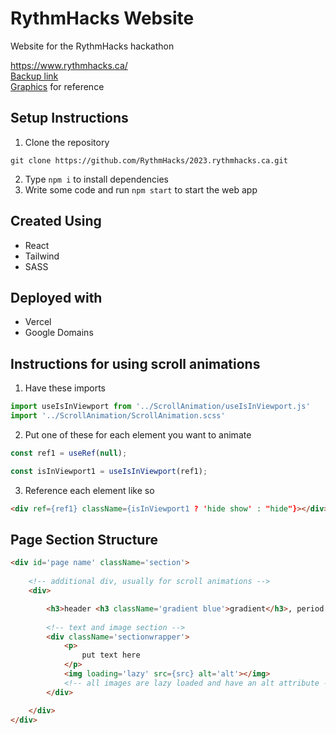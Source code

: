# RythmHacks Website
Website for the RythmHacks hackathon

https://www.rythmhacks.ca/<br/>
[Backup link](https://rythmhacks.vercel.app/)<br/>
[Graphics](https://designstripe.com/) for reference

## Setup Instructions
1. Clone the repository<br/>
```
git clone https://github.com/RythmHacks/2023.rythmhacks.ca.git
```
2. Type `npm i` to install dependencies
3. Write some code and run `npm start` to start the web app

## Created Using
- React
- Tailwind 
- SASS

## Deployed with
- Vercel
- Google Domains

## Instructions for using scroll animations
1. Have these imports
```javascript
import useIsInViewport from '../ScrollAnimation/useIsInViewport.js'
import '../ScrollAnimation/ScrollAnimation.scss'
```
2. Put one of these for each element you want to animate
```javascript
const ref1 = useRef(null);

const isInViewport1 = useIsInViewport(ref1);
```
3. Reference each element like so
```html
<div ref={ref1} className={isInViewport1 ? 'hide show' : "hide"}></div>
```

## Page Section Structure
```html
<div id='page name' className='section'>
    
    <!-- additional div, usually for scroll animations -->
    <div>

        <h3>header <h3 className='gradient blue'>gradient</h3>, period.</h3>
        
        <!-- text and image section -->
        <div className='sectionwrapper'>
            <p>
                put text here
            </p>
            <img loading='lazy' src={src} alt='alt'></img>
            <!-- all images are lazy loaded and have an alt attribute -->
        </div>

    </div>
</div>
```
